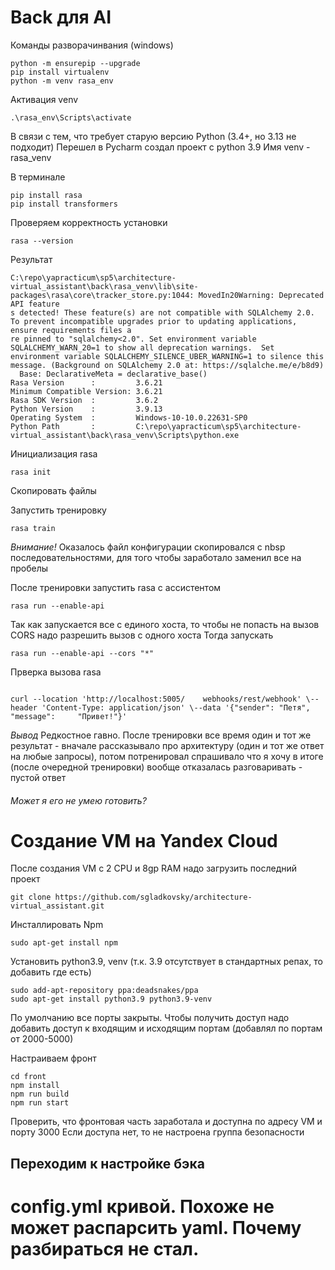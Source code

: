 ﻿# Back для AI

Команды разворачинвания (windows)

```shell
python -m ensurepip --upgrade
pip install virtualenv
python -m venv rasa_env

```

Активация venv
```shell
.\rasa_env\Scripts\activate
```

В связи с тем, что требует старую версию Python (3.4+, но 3.13 не подходит)
Перешел в Pycharm создал проект с python 3.9
Имя venv - rasa_venv

В терминале 
```shell
pip install rasa
pip install transformers
```

Проверяем корректность установки
```shell
rasa --version
```
Результат
```
C:\repo\yapracticum\sp5\architecture-virtual_assistant\back\rasa_venv\lib\site-packages\rasa\core\tracker_store.py:1044: MovedIn20Warning: Deprecated API feature
s detected! These feature(s) are not compatible with SQLAlchemy 2.0. To prevent incompatible upgrades prior to updating applications, ensure requirements files a
re pinned to "sqlalchemy<2.0". Set environment variable SQLALCHEMY_WARN_20=1 to show all deprecation warnings.  Set environment variable SQLALCHEMY_SILENCE_UBER_WARNING=1 to silence this message. (Background on SQLAlchemy 2.0 at: https://sqlalche.me/e/b8d9)
  Base: DeclarativeMeta = declarative_base()
Rasa Version      :         3.6.21
Minimum Compatible Version: 3.6.21
Rasa SDK Version  :         3.6.2
Python Version    :         3.9.13
Operating System  :         Windows-10-10.0.22631-SP0
Python Path       :         C:\repo\yapracticum\sp5\architecture-virtual_assistant\back\rasa_venv\Scripts\python.exe

```

Инициализация rasa
```shell
rasa init
```

Скопировать файлы

Запустить тренировку
```shell
rasa train 
```

*Внимание!* Оказалось файл конфигурации скопировался с nbsp последовательностями, для того чтобы заработало заменил все на пробелы

После тренировки запустить rasa с ассистентом
```shell
rasa run --enable-api 
```

Так как запускается все с единого хоста, то чтобы не попасть на вызов CORS надо разрешить вызов с одного хоста
Тогда запускать
```shell
rasa run --enable-api --cors "*" 
```

Прверка вызова rasa
```shell

curl --location 'http://localhost:5005/    webhooks/rest/webhook' \--header 'Content-Type: application/json' \--data '{"sender": "Петя", "message":     "Привет!"}'

```

*Вывод* Редкостное гавно. После тренировки все время один и тот же результат - вначале рассказывало про архитектуру (один и тот же ответ на любые запросы), потом потренировал спрашивало что я хочу в итоге (после очередной тренировки) вообще отказалась разговаривать - пустой ответ
###### Может я его не умею готовить?


# Создание VM на Yandex Cloud 
После создания VM c 2 CPU и 8gp RAM надо загрузить последний проект

```shell
git clone https://github.com/sgladkovsky/architecture-virtual_assistant.git
```

Инсталлировать Npm
```shell
sudo apt-get install npm
```

Установить python3.9, venv (т.к. 3.9 отсутствует в стандартных репах, то добавить где есть)
```shell
sudo add-apt-repository ppa:deadsnakes/ppa
sudo apt-get install python3.9 python3.9-venv
```

По умолчанию все порты закрыты. Чтобы получить доступ надо добавить доступ к входящим и исходящим портам (добавлял по портам от 2000-5000)

Настраиваем фронт
```shell
cd front
npm install
npm run build
npm run start
```

Проверить, что фронтовая часть заработала и доступна по адресу VM и  порту 3000
Если доступа нет, то не настроена группа безопасности

## Переходим к настройке бэка


# config.yml кривой. Похоже не может распарсить yaml. Почему разбираться не стал.